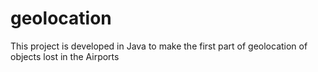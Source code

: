 # geolocation
This project is developed in Java to make the first part of geolocation of objects lost in the Airports
